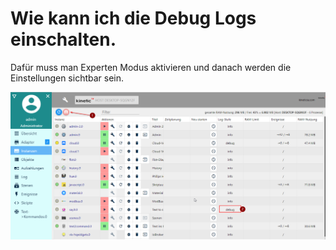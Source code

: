 # Wie kann ich die Debug Logs einschalten.
Dafür muss man Experten Modus aktivieren und danach werden die Einstellungen sichtbar sein.

![Debug mode](img/006-de-how_to_enable_debug_logs_01.png)
